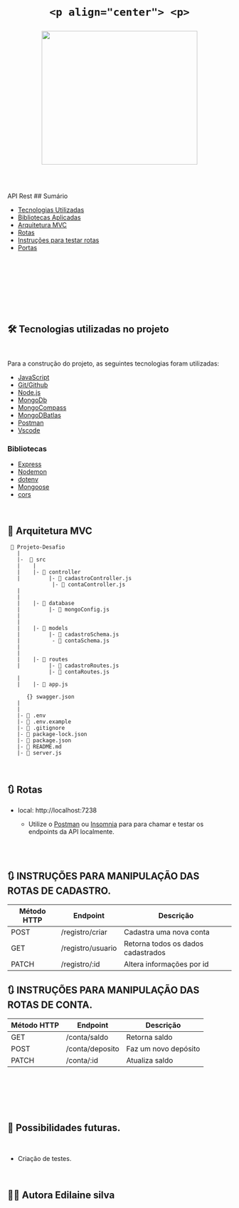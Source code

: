 

<h1 align="center">
    <br>
    
    <p align="center"> <p>
</h1>
<p align="center">
<img src=""
width="350" height="300"/>
</p>
<br>



<br>

 API Rest ## Sumário

- [Tecnologias Utilizadas](#tecnologias-utilizadas)
- [Bibliotecas Aplicadas](#bibliotecas-aplicadas)
- [Arquitetura MVC](#MVC)
- [Rotas](#rotas) 
- [Instruções para testar rotas ](#instruções-para-rotas)
- [Portas](#portas)

<p align="justify"> 

<p align="justify"
<p align="justify">
<br><br>



<br>

<p align="justify">
<p align="justify">
<br>





<br>



<br>

## 🛠️ Tecnologias utilizadas no projeto

<br>

Para a construção do projeto, as seguintes tecnologias foram utilizadas:

- [JavaScript](https://www.javascript.com/)
- [Git/Github](https://github.com/)
- [Node.js](https://nodejs.org/en/)
- [MongoDb](https://www.mongodb.com/)
- [MongoCompass](https://www.mongodb.com/pt-br/products/compass)
- [MongoDBatlas](https://www.mongodb.com/cloud/atlas)
- [Postman](https://www.postman.com/)
- [Vscode](https://code.visualstudio.com/)
 

### Bibliotecas 

- [Express](https://expressjs.com/pt-br/)
- [Nodemon](https://nodemon.io/)
- [dotenv](https://www.npmjs.com/package/dotenv)
- [Mongoose](https://mongoosejs.com/)
- [cors](https://www.npmjs.com/package/cors)


<br>

## 📁 Arquitetura MVC 

```
 📁 Projeto-Desafio
   |
   |-  📁 src
   |    |
   |    |- 📁 controller
   |         |- 📑 cadastroController.js
              |- 📑 contaController.js
   |     
   |
   |    |- 📁 database
   |         |- 📑 mongoConfig.js
   |
   |
   |    |- 📁 models
   |         |- 📑 cadastroSchema.js
   |          - 📑 contaSchema.js
   |         
   |
   |    |- 📁 routes
   |         |- 📑 cadastroRoutes.js 
             |- 📑 contaRoutes.js 
   |
   |    |- 📑 app.js

      {} swagger.json
   |
   |
   |- 📑 .env
   |- 📑 .env.example
   |- 📑 .gitignore
   |- 📑 package-lock.json
   |- 📑 package.json
   |- 📑 README.md
   |- 📑 server.js
```
<br>

## 🔃 Rotas

* local: http://localhost:7238



    * Utilize o [Postman](https://www.postman.com/) ou [Insomnia](https://insomnia.rest/download/) para para chamar e testar os endpoints da API localmente.

<br>

<br>


## 🔃 INSTRUÇÕES PARA MANIPULAÇÃO  DAS ROTAS DE CADASTRO.

| Método HTTP  | Endpoint                | Descrição                            |
| ------------ | ----------------------- | ------------------------------------ |
| POST         | /registro/criar         | Cadastra uma nova conta              |
| GET          | /registro/usuario       | Retorna todos os dados cadastrados   |
| PATCH        | /registro/:id           | Altera informações por id            |


## 🔃 INSTRUÇÕES PARA MANIPULAÇÃO  DAS ROTAS DE CONTA.

| Método HTTP  | Endpoint                | Descrição                            |
| ------------ | ----------------------- | ------------------------------------ |
| GET          | /conta/saldo            | Retorna saldo                        |
| POST         | /conta/deposito         | Faz um novo depósito                 |
| PATCH        | /conta/:id              | Atualiza saldo    |


<br>
    
<p align="center">   
 <img src=""/>
</p>






<br>


 <br>



## 🚧 Possibilidades futuras.

<br>

* Criação de testes.



<br>

## 👨‍💻 Autora Edilaine silva


<td align="center"><a href="https://github.com/Edilainesds">

   
    
    


    
     

<br>